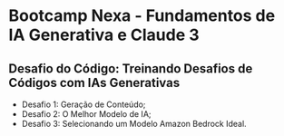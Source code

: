 # Bootcamp Nexa - Fundamentos de IA Generativa e Claude 3

## Desafio do Código: Treinando Desafios de Códigos com IAs Generativas

- Desafio 1: Geração de Conteúdo;
- Desafio 2: O Melhor Modelo de IA;
- Desafio 3: Selecionando um Modelo Amazon Bedrock Ideal.
